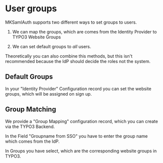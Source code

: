 # User groups

MKSamlAuth supports two different ways to set groups
to users. 

1) We can map the groups, which are comes from the Identity Provider to TYPO3 Website Groups

2) We can set default groups to _all_ users. 

Theoretically you can also combine this methods, but this
isn't recommended because the IdP should decide the roles not the system.

## Default Groups

In your "Identity Provider" Configuration record you can set the website groups, which will be assigned on sign up.

## Group Matching

We provide a "Group Mapping" configuration record, which you can create via the TYPO3 Backend. 

In the Field "Groupname from SSO" you have to enter the group name which comes from the IdP. 

In Groups you have select, which are the corresponding website
groups in TYPO3. 